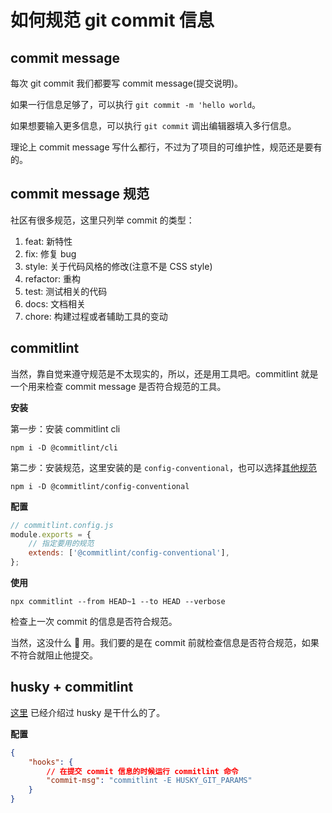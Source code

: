 # 如何规范 git commit 信息

## commit message

每次 git commit 我们都要写 commit message(提交说明)。

如果一行信息足够了，可以执行 `git commit -m 'hello world`。

如果想要输入更多信息，可以执行 `git commit` 调出编辑器填入多行信息。

理论上 commit message 写什么都行，不过为了项目的可维护性，规范还是要有的。

## commit message 规范

社区有很多规范，这里只列举 commit 的类型：

1. feat: 新特性
2. fix: 修复 bug
3. style: 关于代码风格的修改(注意不是 CSS style)
4. refactor: 重构
5. test: 测试相关的代码
6. docs: 文档相关
7. chore: 构建过程或者辅助工具的变动

## commitlint

当然，靠自觉来遵守规范是不太现实的，所以，还是用工具吧。commitlint 就是一个用来检查 commit message 是否符合规范的工具。

**安装**

第一步：安装 commitlint cli

```shell
npm i -D @commitlint/cli
```

第二步：安装规范，这里安装的是 `config-conventional`，也可以选择[其他规范](https://github.com/conventional-changelog/commitlint#shared-configuration)

```shell
npm i -D @commitlint/config-conventional
```

**配置**

```js
// commitlint.config.js
module.exports = {
    // 指定要用的规范
    extends: ['@commitlint/config-conventional'],
};
```

**使用**

```shell
npx commitlint --from HEAD~1 --to HEAD --verbose
```

检查上一次 commit 的信息是否符合规范。

当然，这没什么 🥚 用。我们要的是在 commit 前就检查信息是否符合规范，如果不符合就阻止他提交。

## husky + commitlint

[这里](./git-hooks.md) 已经介绍过 husky 是干什么的了。

**配置**

```json
{
    "hooks": {
        // 在提交 commit 信息的时候运行 commitlint 命令
        "commit-msg": "commitlint -E HUSKY_GIT_PARAMS"
    }
}
```
